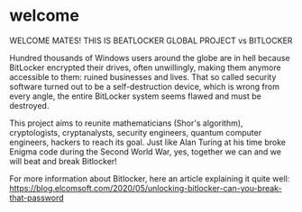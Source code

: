 # welcome
WELCOME MATES!
THIS IS BEATLOCKER GLOBAL PROJECT vs BITLOCKER

Hundred thousands of Windows users around the globe are in hell because BitLocker encrypted their drives, often unwillingly, making them anymore accessible to them: ruined businesses and lives. That so called security software turned out to be a self-destruction device, which is wrong from every angle, the entire BitLocker system seems flawed and must be destroyed.

This project aims to reunite mathematicians (Shor's algorithm), cryptologists, cryptanalysts, security engineers, quantum computer engineers, hackers to reach its goal.
Just like Alan Turing at his time broke Enigma code during the Second World War, yes, together we can and we will beat and break Bitlocker!

For more information about Bitlocker, here an article explaining it quite well:
https://blog.elcomsoft.com/2020/05/unlocking-bitlocker-can-you-break-that-password
